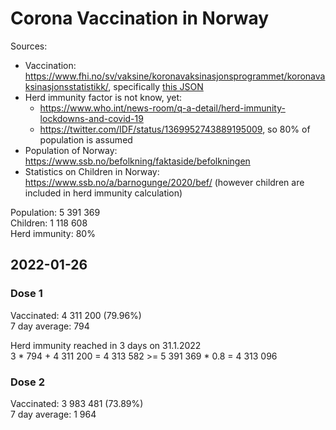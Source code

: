 # Corona Vaccination in Norway

Sources:

- Vaccination: <https://www.fhi.no/sv/vaksine/koronavaksinasjonsprogrammet/koronavaksinasjonsstatistikk/>, specifically [this JSON](https://www.fhi.no/api/chartdata/api/99119)
- Herd immunity factor is not know, yet:
  - <https://www.who.int/news-room/q-a-detail/herd-immunity-lockdowns-and-covid-19>
  - <https://twitter.com/IDF/status/1369952743889195009>, so 80% of population is assumed
- Population of Norway: <https://www.ssb.no/befolkning/faktaside/befolkningen>
- Statistics on Children in Norway: https://www.ssb.no/a/barnogunge/2020/bef/ (however children are included in herd immunity calculation)

Population: 5 391 369  
Children: 1 118 608  
Herd immunity: 80%  

## 2022-01-26

### Dose 1

Vaccinated: 4 311 200 (79.96%)  
7 day average: 794

Herd immunity reached in 3 days on 31.1.2022  
3 * 794 + 4 311 200 = 4 313 582 >= 5 391 369 * 0.8 = 4 313 096

### Dose 2

Vaccinated: 3 983 481 (73.89%)  
7 day average: 1 964

